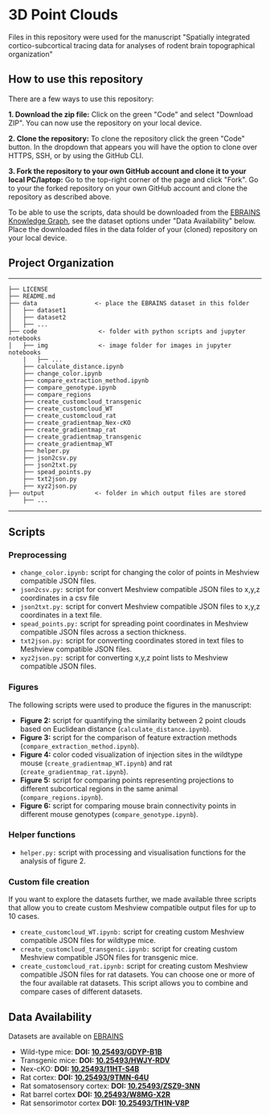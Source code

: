 # 3D Point Clouds

Files in this repository were used for the manuscript "Spatially integrated cortico-subcortical tracing data for analyses of rodent brain topographical organization"

## How to use this repository
There are a few ways to use this repository:

**1. Download the zip file:** Click on the green "Code" and select "Download ZIP". You can now use the repository on your local device.

**2. Clone the repository:** To clone the repository click the green "Code" button. In the dropdown that appears you will have the option to clone over HTTPS, SSH, or by using the GitHub CLI.

**3. Fork the repository to your own GitHub account and clone it to your local PC/laptop:** Go to the top-right corner of the page and click "Fork". Go to your the forked repository on your own GitHub account and clone the repository as described above.

To be able to use the scripts, data should be downloaded from the [EBRAINS Knowledge Graph](https://search.kg.ebrains.eu/?category=Dataset), see the dataset options under "Data Availability" below. Place the downloaded files in the data folder of your (cloned) repository on your local device.

## Project Organization

------------

    ├── LICENSE
    ├── README.md          
    ├── data                <- place the EBRAINS dataset in this folder
    │   ├── dataset1
    │   ├── dataset2     
    │   ├── ...
    ├── code                 <- folder with python scripts and jupyter notebooks
    │   ├── img              <- image folder for images in jupyter notebooks
        |   ├── ...
        ├── calculate_distance.ipynb
        ├── change_color.ipynb
        ├── compare_extraction_method.ipynb
        ├── compare_genotype.ipynb
        ├── compare_regions
        ├── create_customcloud_transgenic
        ├── create_customcloud_WT
        ├── create_customcloud_rat
        ├── create_gradientmap_Nex-cKO
        ├── create_gradientmap_rat
        ├── create_gradientmap_transgenic
        ├── create_gradientmap_WT
        ├── helper.py
        ├── json2csv.py
        ├── json2txt.py
        ├── spead_points.py   
        ├── txt2json.py
        ├── xyz2json.py   
    ├── output              <- folder in which output files are stored
        ├── ...

--------

## Scripts

### Preprocessing
- ``change_color.ipynb:`` script for changing the color of points in Meshview compatible JSON files.
- ``json2csv.py:`` script for convert Meshview compatible JSON files to x,y,z coordinates in a csv file
- ``json2txt.py:`` script for convert Meshview compatible JSON files to x,y,z coordinates in a text file.
- ``spead_points.py:`` script for spreading point coordinates in Meshview compatible JSON files across a section thickness.
- ``txt2json.py:`` script for converting coordinates stored in text files to Meshview compatible JSON files.
- ``xyz2json.py:`` script for converting x,y,z point lists to Meshview compatible JSON files.

### Figures

The following scripts were used to produce the figures in the manuscript:

- **Figure 2:** script for quantifying the similarity between 2 point clouds based on Euclidean distance (``calculate_distance.ipynb``).
- **Figure 3:** script for the comparison of feature extraction methods (``compare_extraction_method.ipynb``).
- **Figure 4:** color coded visualization of injection sites in the wildtype mouse (``create_gradientmap_WT.ipynb``) and rat (``create_gradientmap_rat.ipynb``).
- **Figure 5:** script for comparing points representing projections to different subcortical regions in the same animal (``compare_regions.ipynb``).
- **Figure 6:** script for comparing mouse brain connectivity points in different mouse genotypes (``compare_genotype.ipynb``).

### Helper functions

- ``helper.py:`` script with processing and visualisation functions for the analysis of figure 2.
 
### Custom file creation
If you want to explore the datasets further, we made available three scripts that allow you to create custom Meshview compatible output files for up to 10 cases.

- ``create_customcloud_WT.ipynb:`` script for creating custom Meshview compatible JSON files for wildtype mice.
- ``create_customcloud_transgenic.ipynb:`` script for creating custom Meshview compatible JSON files for transgenic mice.
- ``create_customcloud_rat.ipynb:`` script for creating custom Meshview compatible JSON files for rat datasets. You can choose one or more of the four available rat datasets. This script allows you to combine and compare cases of different datasets.

## Data Availability

Datasets are available on [EBRAINS](https://search.kg.ebrains.eu/?category=Dataset)

- Wild-type mice: **DOI: [10.25493/GDYP-B1B](https://doi.org/10.25493/GDYP-B1B)**
- Transgenic mice: **DOI: [10.25493/HWJY-RDV](https://doi.org/10.25493/HWJY-RDV)**
- Nex-cKO: **DOI: [10.25493/11HT-S4B](https://doi.org/10.25493/11HT-S4B)**
- Rat cortex: **DOI: [10.25493/9TMN-64U](https://doi.org/10.25493/9TMN-64U)**
- Rat somatosensory cortex: **DOI: [10.25493/ZSZ9-3NN](https://doi.org/10.25493/ZSZ9-3NN)**
- Rat barrel cortex **DOI: [10.25493/W8MG-X2R](https://doi.org/10.25493/W8MG-X2R)**
- Rat sensorimotor cortex **DOI: [10.25493/TH1N-V8P](https://doi.org/10.25493/TH1N-V8P)**

